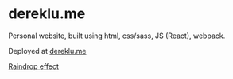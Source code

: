 # dereklu.me
Personal website, built using html, css/sass, JS (React), webpack.

Deployed at [dereklu.me](https://dereklu.me)

[Raindrop effect](https://www.npmjs.com/package/raindrop-fx)